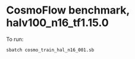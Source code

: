 # CosmoFlow benchmark, halv100\_n16\_tf1.15.0

To run:

```bash
sbatch cosmo_train_hal_n16_001.sb
```

